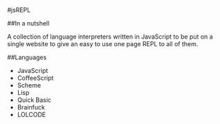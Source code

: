#jsREPL

##In a nutshell

A collection of language interpreters written in JavaScript to be put on a
single website to give an easy to use one page REPL to all of them.

##Languages

* JavaScript
* CoffeeScript
* Scheme
* Lisp
* Quick Basic
* Brainfuck
* LOLCODE
